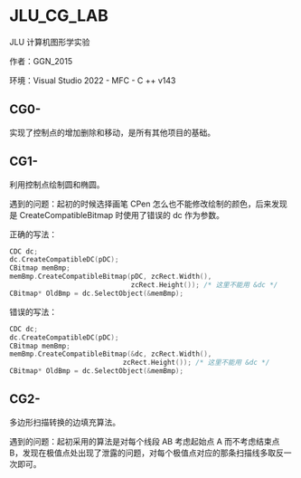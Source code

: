 

# JLU_CG_LAB

 JLU 计算机图形学实验

作者：GGN\_2015

环境：Visual Studio 2022 - MFC - C ++ v143

## CG0-

实现了控制点的增加删除和移动，是所有其他项目的基础。

## CG1-

利用控制点绘制圆和椭圆。

遇到的问题：起初的时候选择画笔 CPen 怎么也不能修改绘制的颜色，后来发现是 CreateCompatibleBitmap 时使用了错误的 dc 作为参数。

正确的写法：

```cpp
CDC dc;
dc.CreateCompatibleDC(pDC);
CBitmap memBmp;
memBmp.CreateCompatibleBitmap(pDC, zcRect.Width(),
                              zcRect.Height()); /* 这里不能用 &dc */
CBitmap* OldBmp = dc.SelectObject(&memBmp);
```

错误的写法：

```cpp
CDC dc;
dc.CreateCompatibleDC(pDC);
CBitmap memBmp;
memBmp.CreateCompatibleBitmap(&dc, zcRect.Width(),
							zcRect.Height()); /* 这里不能用 &dc */
CBitmap* OldBmp = dc.SelectObject(&memBmp);
```

## CG2-

多边形扫描转换的边填充算法。

遇到的问题：起初采用的算法是对每个线段 AB 考虑起始点 A 而不考虑结束点 B，发现在极值点处出现了泄露的问题，对每个极值点对应的那条扫描线多取反一次即可。

